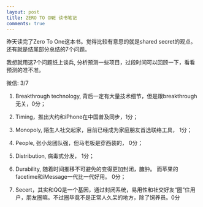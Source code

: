 ```yaml
---
layout: post
title: ZERO TO ONE 读书笔记
comments: true
---
```

昨天读完了Zero To One这本书。觉得比较有意思的就是shared secret的观点。还有就是结尾部分总结的7个问题。

我想就用这7个问题纸上谈兵, 分析预测一些项目，过段时间可以回顾一下，看看预测的准不准。

微信: 3/7

1. Breakthrough technology, 背后一定有大量技术细节，但是跟breakthrough无关，0分；
  
2. Timing，推出大约和iPhone在中国普及同步，1分；
  
3. Monopoly, 陌生人社交起家，目前已经成为家庭朋友首选联络工具， 1分；
  
4. People, 张小龙团队强，但马老板是穿西装的， 0分；
  
5. Distribution, 病毒式分发， 1分；
  
6. Durability, 随着时间推移不可避免的变得更加封闭，臃肿。 而苹果的facetime和iMessage一代比一代好用。 0分；
  
7. Secert，其实和QQ是一个基因，通过封闭系统，易用性和社交好友“圈”住用户，朋友圈嘛。不过圈毕竟不是正常人久呆的地方，除了饲养员。0分
